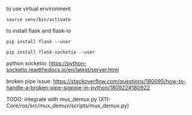 to use virtual environment
```
source venv/bin/activate
```

to install flask and flask-io
```
pip install flask --user
```
```
pip install flask-socketio --user
```

python socketio: https://python-socketio.readthedocs.io/en/latest/server.html

broken pipe issue: https://stackoverflow.com/questions/180095/how-to-handle-a-broken-pipe-sigpipe-in-python/180922#180922

TODO:
integrate with mux_demux.py
(X11-Core/ros/src/mux_demux/scripts/mux_demux.py)
